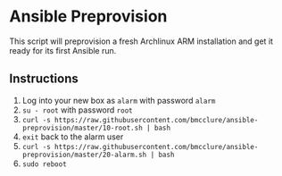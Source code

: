 # Ansible Preprovision

This script will preprovision a fresh Archlinux ARM installation and get it ready for its first Ansible run.

## Instructions

1. Log into your new box as `alarm` with password `alarm`
2. `su - root` with password `root`
3. `curl -s https://raw.githubusercontent.com/bmcclure/ansible-preprovision/master/10-root.sh | bash`
4. `exit` back to the alarm user
5. `curl -s https://raw.githubusercontent.com/bmcclure/ansible-preprovision/master/20-alarm.sh | bash`
6. `sudo reboot`
